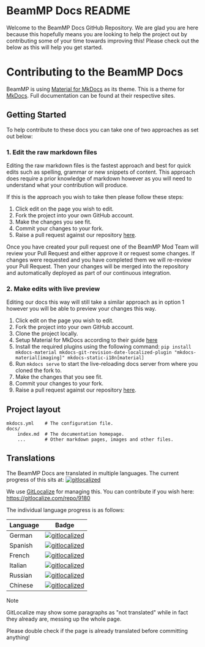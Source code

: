 # BeamMP Docs README

Welcome to the BeamMP Docs GitHub Repository. We are glad you are here because this hopefully means you are looking to help the project out by contributing some of your time towards improving this! Please check out the below as this will help you get started.

# Contributing to the BeamMP Docs

BeamMP is using [Material for MkDocs](https://squidfunk.github.io/mkdocs-material) as its theme. This is a theme for [MkDocs](https://www.mkdocs.org).
Full documentation can be found at their respective sites.

## Getting Started

To help contribute to these docs you can take one of two approaches as set out below:

### 1. Edit the raw markdown files

Editing the raw markdown files is the fastest approach and best for quick edits such as spelling, grammar or new snippets of content. 
This approach does require a prior knowledge of markdown however as you will need to understand what your contribution will produce.

If this is the approach you wish to take then please follow these steps:

1. Click edit on the page you wish to edit.
2. Fork the project into your own GitHub account.
3. Make the changes you see fit.
4. Commit your changes to your fork.
5. Raise a pull request against our repository [here](https://github.com/BeamMP/Docs).

Once you have created your pull request one of the BeamMP Mod Team will review your Pull Request and either approve it or request some changes.
If changes were requested and you have completed them we will re-review your Pull Request.
Then your changes will be merged into the repository and automatically deployed as part of our continuous integration.

### 2. Make edits with live preview

Editing our docs this way will still take a similar approach as in option 1 however you will be able to preview your changes this way.

1. Click edit on the page you wish to edit.
2. Fork the project into your own GitHub account.
3. Clone the project locally.
4. Setup Material for MkDocs according to their guide [here](https://squidfunk.github.io/mkdocs-material/getting-started/)
5. Install the required plugins using the following command: `pip install mkdocs-material mkdocs-git-revision-date-localized-plugin "mkdocs-material[imaging]" mkdocs-static-i18n[material]`
6. Run `mkdocs serve` to start the live-reloading docs server from where you cloned the fork to.
7. Make the changes that you see fit.
8. Commit your changes to your fork.
9. Raise a pull request against our repository [here](https://github.com/BeamMP/Docs).


## Project layout

    mkdocs.yml    # The configuration file.
    docs/
        index.md  # The documentation homepage.
        ...       # Other markdown pages, images and other files.

## Translations

The BeamMP Docs are translated in multiple languages. The current progress of this sits at: [![gitlocalized ](https://gitlocalize.com/repo/9180/whole_project/badge.svg)](https://gitlocalize.com/repo/9180?utm_source=badge)

We use [GitLocalize](https://gitlocalize.com/) for managing this. You can contribute if you wish here: https://gitlocalize.com/repo/9180

The individual language progress is as follows:

| Language | Badge                                                                                                                     |
|----------|---------------------------------------------------------------------------------------------------------------------------|
| German   | [![gitlocalized ](https://gitlocalize.com/repo/9180/de/badge.svg)](https://gitlocalize.com/repo/9180/de?utm_source=badge) |
| Spanish  | [![gitlocalized ](https://gitlocalize.com/repo/9180/es/badge.svg)](https://gitlocalize.com/repo/9180/es?utm_source=badge) |
| French   | [![gitlocalized ](https://gitlocalize.com/repo/9180/fr/badge.svg)](https://gitlocalize.com/repo/9180/fr?utm_source=badge) |
| Italian  | [![gitlocalized ](https://gitlocalize.com/repo/9180/it/badge.svg)](https://gitlocalize.com/repo/9180/it?utm_source=badge) |
| Russian  | [![gitlocalized ](https://gitlocalize.com/repo/9180/ru/badge.svg)](https://gitlocalize.com/repo/9180/ru?utm_source=badge) |
| Chinese  | [![gitlocalized ](https://gitlocalize.com/repo/9180/zh/badge.svg)](https://gitlocalize.com/repo/9180/zh?utm_source=badge) |

> [!NOTE]
> GitLocalize may show some paragraphs as "not translated" while in fact they already are, messing up the whole page.
>
> Please double check if the page is already translated before committing anything!
